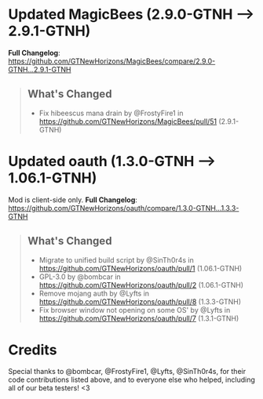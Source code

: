 # Updated MagicBees (2.9.0-GTNH -->  2.9.1-GTNH)
**Full Changelog**: https://github.com/GTNewHorizons/MagicBees/compare/2.9.0-GTNH...2.9.1-GTNH
>## What's Changed
> * Fix hibeescus mana drain by @FrostyFire1 in https://github.com/GTNewHorizons/MagicBees/pull/51 (2.9.1-GTNH)
>

# Updated oauth (1.3.0-GTNH -->  1.06.1-GTNH)
Mod is client-side only.
**Full Changelog**: https://github.com/GTNewHorizons/oauth/compare/1.3.0-GTNH...1.3.3-GTNH
>## What's Changed
> * Migrate to unified build script by @SinTh0r4s in https://github.com/GTNewHorizons/oauth/pull/1 (1.06.1-GTNH)
> * GPL-3.0 by @bombcar in https://github.com/GTNewHorizons/oauth/pull/2 (1.06.1-GTNH)
> * Remove mojang auth by @Lyfts in https://github.com/GTNewHorizons/oauth/pull/8 (1.3.3-GTNH)
> * Fix browser window not opening on some OS' by @Lyfts in https://github.com/GTNewHorizons/oauth/pull/7 (1.3.1-GTNH)
>

# Credits
Special thanks to @bombcar, @FrostyFire1, @Lyfts, @SinTh0r4s, for their code contributions listed above, and to everyone else who helped, including all of our beta testers! <3